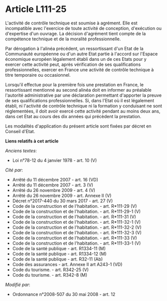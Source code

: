 # Article L111-25

L'activité de contrôle technique est soumise à agrément. Elle est incompatible avec l'exercice de toute activité de
conception, d'exécution ou d'expertise d'un ouvrage. La décision d'agrément tient compte de la compétence technique et de la
moralité professionnelle. 

Par dérogation à l'alinéa précédent, un ressortissant d'un Etat de la Communauté européenne ou d'un autre Etat partie à
l'accord sur l'Espace économique européen légalement établi dans un de ces Etats pour y exercer cette activité peut, après
vérification de ses qualifications professionnelles, exercer en France une activité de contrôle technique à titre temporaire
ou occasionnel. 

Lorsqu'il effectue pour la première fois une prestation en France, le ressortissant mentionné au second alinéa doit en
informer au préalable l'autorité administrative par une déclaration permettant d'apporter la preuve de ses qualifications
professionnelles. Si, dans l'Etat où il est légalement établi, ni l'activité de contrôle technique ni la formation y
conduisant ne sont réglementées, il doit avoir exercé cette activité pendant au moins deux ans, dans cet Etat au cours des
dix années qui précèdent la prestation. 

Les modalités d'application du présent article sont fixées par décret en Conseil d'Etat.

**Liens relatifs à cet article**

_Anciens textes_:

  - Loi n°78-12 du 4 janvier 1978 - art. 10 (V)

_Cité par_:

  - Arrêté du 11 décembre 2007 - art. 16 (VD)
  - Arrêté du 11 décembre 2007 - art. 3 (V)
  - Arrêté du 26 novembre 2009 - art. 4 (V)
  - Arrêté du 26 novembre 2009 - art. Annexe II (V)
  - Décret n°2017-440 du 30 mars 2017 - art. 27 (V)
  - Code de la construction et de l'habitation. - art. R*111-29 (V)
  - Code de la construction et de l'habitation. - art. R*111-29-1 (V)
  - Code de la construction et de l'habitation. - art. R*111-31 (V)
  - Code de la construction et de l'habitation. - art. R*111-32-1 (V)
  - Code de la construction et de l'habitation. - art. R*111-32-2 (V)
  - Code de la construction et de l'habitation. - art. R*111-32-3 (V)
  - Code de la construction et de l'habitation. - art. R*111-33 (V)
  - Code de la construction et de l'habitation. - art. R*111-33-1 (V)
  - Code de la santé publique - art. R1334-11 (M)
  - Code de la santé publique - art. R1334-12 (M)
  - Code de la santé publique - art. R32-11 (Ab)
  - Code des assurances - art. Annexe II art A243-1 (VD)
  - Code du tourisme. - art. R342-25 (V)
  - Code du tourisme. - art. R342-8 (M)

_Modifié par_:

  - Ordonnance n°2008-507 du 30 mai 2008 - art. 12
